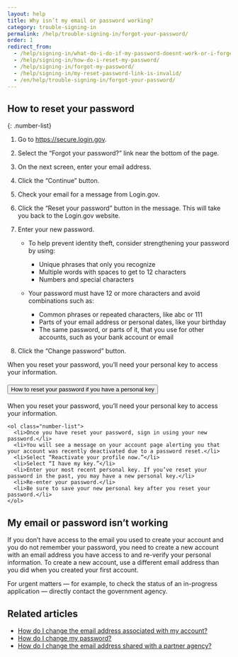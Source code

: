 ```yaml
---
layout: help
title: Why isn’t my email or password working?
category: trouble-signing-in
permalink: /help/trouble-signing-in/forgot-your-password/
order: 1
redirect_from:
  - /help/signing-in/what-do-i-do-if-my-password-doesnt-work-or-i-forget-it/
  - /help/signing-in/how-do-i-reset-my-password/
  - /help/signing-in/forgot-my-password/
  - /help/signing-in/my-reset-password-link-is-invalid/
  - /en/help/trouble-signing-in/forgot-your-password/
---
```


## How to reset your password

{: .number-list}

1. Go to <https://secure.login.gov>.
2. Select the “Forgot your password?” link near the bottom of the page.
3. On the next screen, enter your email address.
4. Click the “Continue” button.
5. Check your email for a message from Login.gov.
6. Click the “Reset your password” button in the message. This will take you back to the Login.gov website.
7. Enter your new password.

   * To help prevent identity theft, consider strengthening your password by using:
     * Unique phrases that only you recognize
     * Multiple words with spaces to get to 12 characters
     * Numbers and special characters


   * Your password must have 12 or more characters and avoid combinations such as:
     * Common phrases or repeated characters, like abc or 111
     * Parts of your email address or personal dates, like your birthday
     * The same password, or parts of it, that you use for other accounts, such as your bank account or email
8. Click the “Change password” button.

When you reset your password, you’ll need your personal key to access your information.

<div class="usa-accordion usa-accordion--bordered margin-y-4">
  <h4 class="usa-accordion__heading">
    <button
      type="button"
      class="usa-accordion__button"
      aria-expanded="false"
      aria-controls="b-a1"
    >
      How to reset your password if you have a personal key
    </button>
  </h4>
  <div id="b-a1" class="usa-accordion__content usa-prose">
    <p>When you reset your password, you’ll need your personal key to access your information.</p>

    <ol class="number-list">
      <li>Once you have reset your password, sign in using your new password.</li>
      <li>You will see a message on your account page alerting you that your account was recently deactivated due to a password reset.</li>
      <li>Select “Reactivate your profile now.”</li>
      <li>Select “I have my key.”</li>
      <li>Enter your most recent personal key. If you’ve reset your password in the past, you may have a new personal key.</li>
      <li>Re-enter your password.</li>
      <li>Be sure to save your new personal key after you reset your password.</li>
    </ol>
  </div>
</div>

## My email or password isn’t working

If you don’t have access to the email you used to create your account and you do not remember your password, you need to create a new account with an email address you have access to and re-verify your personal information. To create a new account, use a different email address than you did when you created your first account.

For urgent matters — for example, to check the status of an in-progress application — directly contact the government agency.

## Related articles

* [How do I change the email address associated with my account?](/help/manage-your-account/change-your-email-address/)
* [How do I change my password?](/help/manage-your-account/change-your-password/)
* [How do I change the email address shared with a partner agency?](/help/manage-your-account/change-partner-email-address/)
